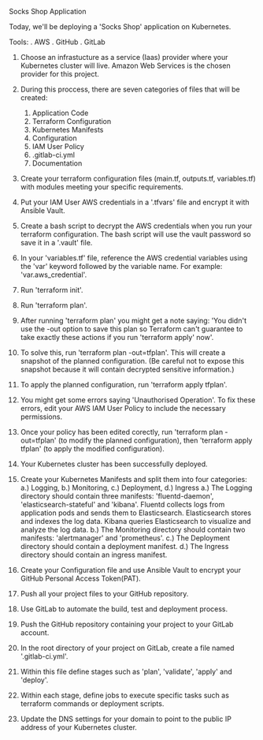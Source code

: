 Socks Shop Application

Today, we'll be deploying a 'Socks Shop' application on Kubernetes.

Tools:
. AWS
. GitHub
. GitLab

1. Choose an infrastucture as a service (Iaas) provider where your Kubernetes cluster will live. Amazon Web Services is the chosen provider for this project.

2. During this proccess, there are seven categories of files that will be created:
   1. Application Code
   2. Terraform Configuration
   3. Kubernetes Manifests
   4. Configuration
   5. IAM User Policy
   6. .gitlab-ci.yml
   7. Documentation

3. Create your terraform configuration files (main.tf, outputs.tf, variables.tf) with modules meeting your specific requirements.

4. Put your IAM User AWS credentials in a '.tfvars' file and encrypt it with Ansible Vault.

5. Create a bash script to decrypt the AWS credentials when you run your terraform configuration. The bash script will use the vault password so save it in a '.vault' file.

6. In your 'variables.tf' file, reference the AWS credential variables using the 'var' keyword followed by the variable name. For example: 'var.aws_credential'.

7. Run 'terraform init'.

8. Run 'terraform plan'.

9. After running 'terraform plan' you might get a note saying: 'You didn't use the -out option to save this plan so Terraform can't guarantee to take exactly these actions if you run 'terraform apply' now'.

10. To solve this, run 'terraform plan -out=tfplan'. This will create a snapshot of the planned configuration. (Be careful not to expose this snapshot because it will contain decrypted sensitive information.)

11. To apply the planned configuration, run 'terraform apply tfplan'.

12. You might get some errors saying 'Unauthorised Operation'. To fix these errors, edit your AWS IAM User Policy to include the necessary permissions.

13. Once your policy has been edited corectly, run 'terraform plan -out=tfplan' (to modify the planned configuration), then 'terraform apply tfplan' (to apply the modified configuration).

14. Your Kubernetes cluster has been successfully deployed.

15. Create your Kubernetes Manifests and split them into four categories: a.) Logging, b.) Monitoring, c.) Deployment, d.) Ingress
a.) The Logging directory should contain three manifests: 'fluentd-daemon', 'elasticsearch-stateful' and 'kibana'. Fluentd collects logs from application pods and sends them to Elasticsearch. Elasticsearch stores and indexes the log data. Kibana queries Elasticsearch to visualize and analyze the log data.
b.) The Monitoring directory should contain two manifests: 'alertmanager' and 'prometheus'.
c.) The Deployment directory should contain a deployment manifest.
d.) The Ingress directory should contain an ingress manifest.

16. Create your Configuration file and use Ansible Vault to encrypt your GitHub Personal Access Token(PAT).

17. Push all your project files to your GitHub repository.

18. Use GitLab to automate the build, test and deployment process.

19. Push the GitHub repository containing your project to your GitLab account.

20. In the root directory of your project on GitLab, create a file named '.gitlab-ci.yml'.

21. Within this file define stages such as 'plan', 'validate', 'apply' and 'deploy'.

22. Within each stage, define jobs to execute specific tasks such as terraform commands or deployment scripts.

23. Update the DNS settings for your domain to point to the public IP address of your Kubernetes cluster.
